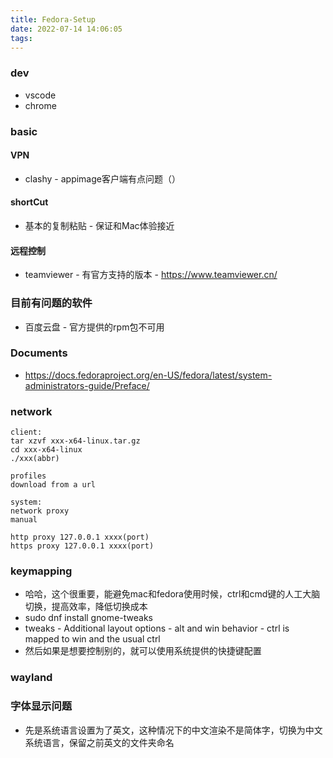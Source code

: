```yaml
---
title: Fedora-Setup
date: 2022-07-14 14:06:05
tags:
---
```

### dev
- vscode
- chrome



### basic
#### VPN
- clashy - appimage客户端有点问题（）

#### shortCut
- 基本的复制粘贴 - 保证和Mac体验接近
#### 远程控制
- teamviewer - 有官方支持的版本 - https://www.teamviewer.cn/

### 目前有问题的软件
- 百度云盘 - 官方提供的rpm包不可用

### Documents
- https://docs.fedoraproject.org/en-US/fedora/latest/system-administrators-guide/Preface/


### network
```
client:
tar xzvf xxx-x64-linux.tar.gz
cd xxx-x64-linux
./xxx(abbr)

profiles 
download from a url

system:
network proxy
manual

http proxy 127.0.0.1 xxxx(port)
https proxy 127.0.0.1 xxxx(port)
```
### keymapping
- 哈哈，这个很重要，能避免mac和fedora使用时候，ctrl和cmd键的人工大脑切换，提高效率，降低切换成本
- sudo dnf install gnome-tweaks
- tweaks - Additional layout options - alt and win behavior - ctrl is mapped to win and the usual ctrl
- 然后如果是想要控制别的，就可以使用系统提供的快捷键配置
### wayland


### 字体显示问题
- 先是系统语言设置为了英文，这种情况下的中文渲染不是简体字，切换为中文系统语言，保留之前英文的文件夹命名
